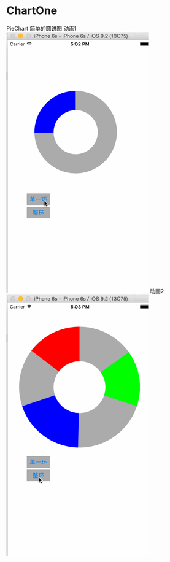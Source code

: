 # ChartOne
PieChart
简单的圆饼图
动画1 
![image](https://github.com/Lian1990/ChartOne/blob/master/PiechartsDemo/singleCircle.gif)
动画2
![image](https://github.com/Lian1990/ChartOne/blob/master/PiechartsDemo/threePart.gif)
